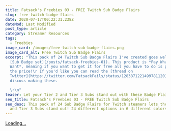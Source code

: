 ```yaml
---
title: Fatsack's Freebies 03 - FREE Twitch Sub Badge Flairs
slug: free-twitch-badge-flairs
date: 2020-07-17T00:22:31.238Z
dateMod: Last Modified
post_type: article
category: Streamer Resources
tags:
  - Freebies
image_card: /images/free-twitch-sub-badge-flairs.png
image_card_alt: Free Twitch Sub Badge Flairs
excerpt: "This pack of 24 Twitch Sub Badge Flairs I've created goes well with my
  [Sub Badge set](/posts/fatsack-freebies-01). This product is *Pay What You
  Want*, meaning if you want to get it for free all you have to do is put `0` in
  the price!\r If you'd like you can read the [thread on
  Twitter](https://twitter.com/FatsackFails/status/1283871221499781120) where I
  discuss making these.

  \r\n"
teaser: Let your Tier 2 and Tier 3 Subs stand out with these Badge Flairs!
seo_title: Fatsack's Freebies 03 - FREE Twitch Sub Badge Flairs
seo_desc: This pack of 24 Sub Badge Flairs for Twitch steamers lets their Tier 2
  and Tier 3 Subs stand out! 24 different options in 6 different colors!
---
```

<script src="https://gumroad.com/js/gumroad-embed.js"></script>
<div class="gumroad-product-embed" data-gumroad-product-id="FeZPc"><a href="https://gumroad.com/l/FeZPc">Loading...</a></div>
